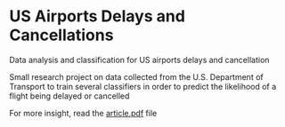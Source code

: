 # US Airports Delays and Cancellations
Data analysis and classification for US airports delays and cancellation

Small research project on data collected from the U.S. Department of Transport to train several
classifiers in order to predict the likelihood of a flight being delayed or cancelled

For more insight, read the [article.pdf](https://github.com/IvanAli/USAirportsDelaysAndCancellations/blob/master/article.pdf "Article") file
